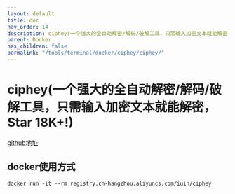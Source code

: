 ```yaml
---
layout: default
title: doc
nav_order: 14
description: ciphey(一个强大的全自动解密/解码/破解工具，只需输入加密文本就能解密，Star 18K+!)
parent: Docker
has_children: false
permalink: "/tools/terminal/docker/ciphey/ciphey/"
---
```


# ciphey(一个强大的全自动解密/解码/破解工具，只需输入加密文本就能解密，Star 18K+!)

[github地址](https://github.com/ciphey/Ciphey)

## docker使用方式

```shell
docker run -it --rm registry.cn-hangzhou.aliyuncs.com/iuin/ciphey
```
